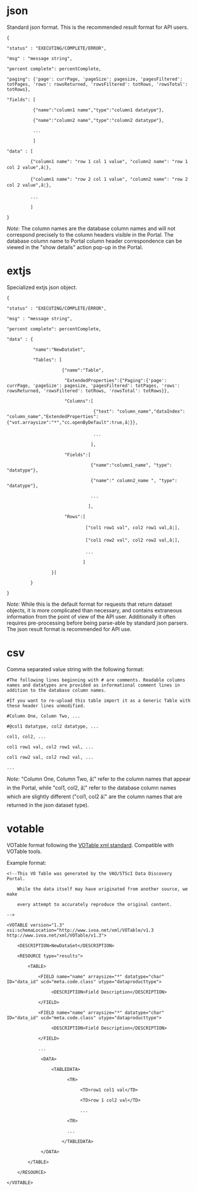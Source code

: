 # json

Standard json format. This is the recommended result format for API users.

```
{
"status" : "EXECUTING/COMPLETE/ERROR",
"msg" : "message string",
"percent complete": percentComplete,
"paging": {'page': currPage, 'pageSize': pagesize, 'pagesFiltered': totPages, 'rows': rowsReturned, 'rowsFiltered': totRows, 'rowsTotal': totRows},
"fields": [
          {"name":"column1 name","type":"column1 datatype"},
          {"name":"column2 name","type":"column2 datatype"},
          ...
          ]
"data" : [
         {"column1 name": "row 1 col 1 value", "column2 name": "row 1 col 2 value",â¦},
         {"column1 name": "row 2 col 1 value", "column2 name": "row 2 col 2 value",â¦},
         ...
         ]
}
```

*Note:* The column names are the database column names and will not correspond precisely to the column headers visible in the Portal. The database column name to Portal column header correspondence can be viewed in the "show details" action pop-up in the Portal.

# extjs

Specialized extjs json object.

```
{
"status" : "EXECUTING/COMPLETE/ERROR",
"msg" : "message string",
"percent complete": percentComplete,
"data" : {
          "name":"NewDataSet",
          "Tables": [
                     {"name":"Table",
                      "ExtendedProperties":{"Paging":{'page': currPage, 'pageSize': pagesize, 'pagesFiltered': totPages, 'rows': rowsReturned, 'rowsFiltered': totRows, 'rowsTotal': totRows}},
                      "Columns":[
                                 {"text": "column_name","dataIndex": "column_name","ExtendedProperties":{"vot.arraysize":"*","cc.openByDefault":true,â¦}},
                                 ...
                                ],
                      "Fields":[
                                {"name":"column1_name", "type": "datatype"},
                                {"name":" column2_name ", "type": "datatype"},
                                ...
                               ],
                      "Rows":[
                              ["col1 row1 val", col2 row1 val,â¦],
                              ["col1 row2 val", col2 row2 val,â¦],
                              ...
                             ]
                 }]
         }
}
```

*Note:* While this is the default format for requests that return dataset objects, it is more complicated than necessary, and contains extraneous information from the point of view of the API user. Additionally it often requires pre-processing before being parse-able by standard json parsers. The json result format is recommended for API use.

# csv

Comma separated value string with the following format:

```
#The following lines beginning with # are comments. Readable columns names and datatypes are provided as informational comment lines in addition to the database column names.
#If you want to re-upload this table import it as a Generic Table with these header lines unmodified.
#Column One, Column Two, ...
#@col1 datatype, col2 datatype, ...
col1, col2, ...
col1 row1 val, col2 row1 val, ...
col1 row2 val, col2 row2 val, ...
... 
```

*Note:* "Column One, Column Two, â¦" refer to the column names that appear in the Portal, while "col1, col2, â¦" refer to the database column names which are slightly different ("col1, col2 â¦" are the column names that are returned in the json dataset type).

# votable

VOTable format following the [VOTable xml standard](http://www.ivoa.net/documents/VOTable/20130920/REC-VOTable-1.3-20130920.html). Compatible with VOTable tools.

Example format:

```
<!--This VO Table was generated by the VAO/STScI Data Discovery Portal.
    While the data itself may have originated from another source, we make
    every attempt to accurately reproduce the original content.
-->
<VOTABLE version="1.3" xsi:schemaLocation="http://www.ivoa.net/xml/VOTable/v1.3 http://www.ivoa.net/xml/VOTable/v1.3">
    <DESCRIPTION>NewDataSet</DESCRIPTION>
    <RESOURCE type="results">
        <TABLE>
            <FIELD name="name" arraysize="*" datatype="char" ID="data_id" ucd="meta.code.class" utype="dataproducttype">
                 <DESCRIPTION>Field Description</DESCRIPTION>
            </FIELD>
            <FIELD name="name" arraysize="*" datatype="char" ID="data_id" ucd="meta.code.class" utype="dataproducttype">
                 <DESCRIPTION>Field Description</DESCRIPTION>
            </FIELD>
            ...
             <DATA>
                 <TABLEDATA>
                       <TR>
                            <TD>row1 col1 val</TD>
                            <TD>row 1 col2 val</TD>
                            ...
                       <TR>
                       ...
                     </TABLEDATA>
             </DATA>
        </TABLE>
    </RESOURCE>
</VOTABLE>  
```
